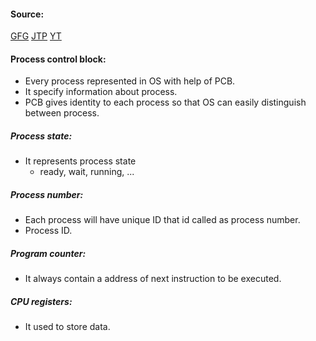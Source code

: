#### Source:

[GFG](https://www.geeksforgeeks.org/process-table-and-process-control-block-pcb/)
[JTP](https://www.javatpoint.com/os-attributes-of-a-process)
[YT](https://www.youtube.com/watch?v=clYXGBVuEgE&list=PLXj4XH7LcRfDrdQuJTHIPmKMpa7eYVaPm&index=8)


#### Process control block:

* Every process represented in OS with help of PCB.
* It specify information about process.
* PCB gives identity to each process so that OS can easily distinguish between process.

##### Process state:

* It represents process state
	* ready, wait, running, ...

##### Process number:

* Each process will have unique ID that id called as process number.
* Process ID.

##### Program counter:

* It always contain a address of next instruction to be executed.

##### CPU registers:

* It used to store data.